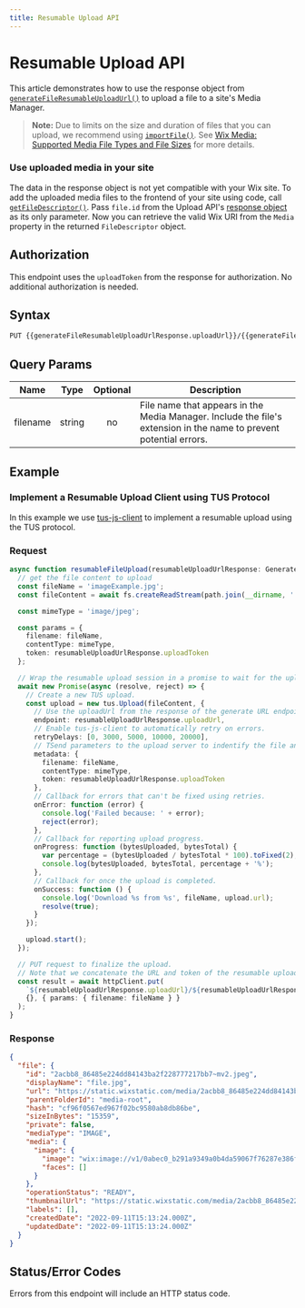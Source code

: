 ```yaml
---
title: Resumable Upload API
---
```


# Resumable Upload API
This article demonstrates how to use the response object from [`generateFileResumableUploadUrl()`](wix-media-v2/files/generatefileresumableuploadurl) to upload a file to a site's Media Manager. 

>**Note:** Due to limits on the size and duration of files that you can upload, we recommend using [`importFile()`](wix-media-v2/files/importfile). See [Wix Media: Supported Media File Types and File Sizes](https://support.wix.com/en/article/wix-media-supported-media-file-types-and-file-sizes) for more details.

### Use uploaded media in your site
The data in the response object is not yet compatible with your Wix site. To add the uploaded media files to the frontend of your site using code, call [`getFileDescriptor()`](https://www.wix.com/velo/reference/wix-media-v2/files/getfiledescriptor). Pass `file.id` from the Upload API's [response object](#Response) as its only parameter. Now you can retrieve the valid Wix URI from the `Media` property in the returned `FileDescriptor` object.  

## Authorization
This endpoint uses the `uploadToken` from the response for authorization.
No additional authorization is needed.
                      
## Syntax

```html
PUT {{generateFileResumableUploadUrlResponse.uploadUrl}}/{{generateFileResumableUploadUrlResponse.uploadToken}}
```

## Query Params
| Name      | Type    | Optional   | Description                                                                                                                             |
|-----------|---------|:----------:|-----------------------------------------------------------------------------------------------------------------------------------------|
| filename  | string  |     no     | File name that appears in the Media Manager. Include the file's extension in the name to prevent potential errors. |

## Example
### Implement a Resumable Upload Client using TUS Protocol
In this example we use [tus-js-client](https://github.com/tus/tus-js-client/) to implement a resumable upload using the TUS protocol. 

### Request
```typescript
async function resumableFileUpload(resumableUploadUrlResponse: GenerateFileResumableUploadUrlResponse): Upload {
  // get the file content to upload
  const fileName = 'imageExample.jpg';
  const fileContent = await fs.createReadStream(path.join(__dirname, '..', 'files', fileName));

  const mimeType = 'image/jpeg';

  const params = {
    filename: fileName,
    contentType: mimeType,
    token: resumableUploadUrlResponse.uploadToken
  };

  // Wrap the resumable upload session in a promise to wait for the upload to finish.
  await new Promise(async (resolve, reject) => {
    // Create a new TUS upload.
    const upload = new tus.Upload(fileContent, {
      // Use the uploadUrl from the response of the generate URL endpoint.
      endpoint: resumableUploadUrlResponse.uploadUrl,
      // Enable tus-js-client to automatically retry on errors.
      retryDelays: [0, 3000, 5000, 10000, 20000],
      // TSend parameters to the upload server to indentify the file and authentication token.
      metadata: {
        filename: fileName,
        contentType: mimeType,
        token: resumableUploadUrlResponse.uploadToken
      },
      // Callback for errors that can't be fixed using retries.
      onError: function (error) {
        console.log('Failed because: ' + error);
        reject(error);
      },
      // Callback for reporting upload progress.
      onProgress: function (bytesUploaded, bytesTotal) {
        var percentage = (bytesUploaded / bytesTotal * 100).toFixed(2);
        console.log(bytesUploaded, bytesTotal, percentage + '%');
      },
      // Callback for once the upload is completed.
      onSuccess: function () {
        console.log('Download %s from %s', fileName, upload.url);
        resolve(true);
      }
    });

    upload.start();
  });

  // PUT request to finalize the upload.
  // Note that we concatenate the URL and token of the resumable upload response.
  const result = await httpClient.put(
    `${resumableUploadUrlResponse.uploadUrl}/${resumableUploadUrlResponse.uploadToken}`,
    {}, { params: { filename: fileName } }
  );
}
```


### Response
```json
{
  "file": {
    "id": "2acbb8_86485e224dd84143ba2f228777217bb7~mv2.jpeg",
    "displayName": "file.jpg",
    "url": "https://static.wixstatic.com/media/2acbb8_86485e224dd84143ba2f228777217bb7~mv2.jpeg",
    "parentFolderId": "media-root",
    "hash": "cf96f0567ed967f02bc9580ab8db86be",
    "sizeInBytes": "15359",
    "private": false,
    "mediaType": "IMAGE",
    "media": {
      "image": {
        "image": "wix:image://v1/0abec0_b291a9349a0b4da59067f76287e386fb~mv2.jpg/leon.jpg#originWidth=3024&originHeight=4032",
        "faces": []
      }
    },
    "operationStatus": "READY",
    "thumbnailUrl": "https://static.wixstatic.com/media/2acbb8_86485e224dd84143ba2f228777217bb7~mv2.jpeg",
    "labels": [],
    "createdDate": "2022-09-11T15:13:24.000Z",
    "updatedDate": "2022-09-11T15:13:24.000Z"
  }
}
```

## Status/Error Codes
Errors from this endpoint will include an HTTP status code.